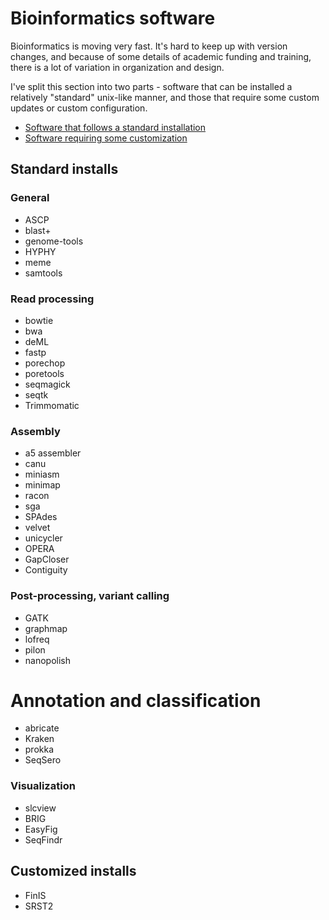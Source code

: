 # Bioinformatics software
Bioinformatics is moving very fast. It's hard to keep up with version changes, and because of some details of academic funding and training, there is a lot of variation in organization and design.

I've split this section into two parts - software that can be installed a relatively "standard" unix-like manner, and those that require some custom updates or custom configuration.
* [Software that follows a standard installation](#standard-installs)
* [Software requiring some customization](#customized-installs)

## Standard installs
### General
* ASCP
* blast+
* genome-tools
* HYPHY
* meme
* samtools

### Read processing
* bowtie
* bwa
* deML
* fastp
* porechop
* poretools
* seqmagick
* seqtk
* Trimmomatic

### Assembly
* a5 assembler
* canu
* miniasm
* minimap
* racon
* sga
* SPAdes
* velvet
* unicycler
* OPERA
* GapCloser
* Contiguity

### Post-processing, variant calling
* GATK
* graphmap
* lofreq
* pilon
* nanopolish

# Annotation and classification
* abricate
* Kraken
* prokka
* SeqSero

### Visualization
* slcview
* BRIG
* EasyFig
* SeqFindr

## Customized installs
* FinIS
* SRST2
